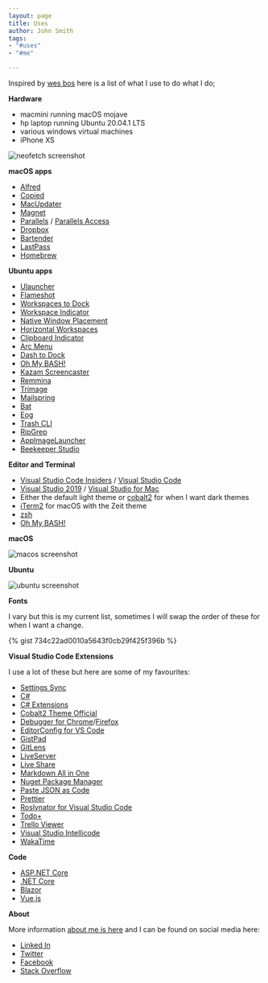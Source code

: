 ```yaml
---
layout: page
title: Uses
author: John Smith
tags:
- "#uses"
- "#me"

---
```

Inspired by [wes bos](https://wesbos.com/uses/) here is a list of what I use to do what I do;

**Hardware**

* macmini running macOS mojave
* hp laptop running Ubuntu 20.04.1 LTS
* various windows virtual machines
* iPhone XS

![neofetch screenshot]({{site.baseurl}}/media/2020-01-21_11_15_15_macos.png "neofetch screenshot")

**macOS apps**

* [Alfred](https://www.alfredapp.com/)
* [Copied](https://copiedapp.com/)
* [MacUpdater](https://www.corecode.io/macupdater/)
* [Magnet](https://magnet.crowdcafe.com/)
* [Parallels](https://www.parallels.com/) / [Parallels Access](https://www.parallels.com/products/access/)
* [Dropbox](https://www.dropbox.com/desktop)
* [Bartender](https://www.macbartender.com/)
* [LastPass](http://lastpass.com/)
* [Homebrew](https://brew.sh/)

**Ubuntu apps**

* [Ulauncher](https://ulauncher.io/)
* [Flameshot](https://flameshot.js.org/#/)
* [Workspaces to Dock](https://extensions.gnome.org/extension/427/workspaces-to-dock/)
* [Workspace Indicator](https://extensions.gnome.org/extension/21/workspace-indicator/)
* [Native Window Placement](https://extensions.gnome.org/extension/18/native-window-placement/)
* [Horizontal Workspaces](https://extensions.gnome.org/extension/2141/horizontal-workspaces/)
* [Clipboard Indicator](https://extensions.gnome.org/extension/779/clipboard-indicator/)
* [Arc Menu](https://extensions.gnome.org/extension/1228/arc-menu/)
* [Dash to Dock](https://extensions.gnome.org/extension/307/dash-to-dock/)
* [Oh My BASH!](https://ohmybash.github.io/)
* [Kazam Screencaster](https://launchpad.net/kazam)
* [Remmina](https://remmina.org/)
* [Trimage](https://trimage.org/)
* [Mailspring](https://getmailspring.com/)
* [Bat](https://github.com/sharkdp/bat)
* [Eog](https://howtoinstall.co/en/ubuntu/xenial/eog)
* [Trash CLI](https://github.com/sindresorhus/guides/blob/285270f06e117c7e0a6b6e51eca6e488d9d7c44d/how-not-to-rm-yourself.md#how-not-to-rm-yourself)
* [RipGrep](https://github.com/BurntSushi/ripgrep)
* [AppImageLauncher](https://github.com/TheAssassin/AppImageLauncher)
* [Beekeeper Studio](https://www.beekeeperstudio.io/)

**Editor and Terminal**

* [Visual Studio Code Insiders](https://code.visualstudio.com/insiders/) / [Visual Studio Code](https://code.visualstudio.com)
* [Visual Studio 2019](https://visualstudio.microsoft.com) / [Visual Studio for Mac](https:https://ohmybash.github.io///visualstudio.microsoft.com/vs/mac/)
* Either the default light theme or [cobalt2](https://github.com/wesbos/cobalt2-vscode) for when I want dark themes
* [iTerm2](https://iterm2.com) for macOS with the Zeit theme
* [zsh](https://ohmyz.sh)
* [Oh My BASH!](https://ohmybash.github.io/)

**macOS**

![macos screenshot]({{site.baseurl}}/media/2020-01-21_11_10_40_zeit_terminal.png "macos screeshot")

**Ubuntu**

![ubuntu screenshot](https://i.imgur.com/HROQVXm.png "ubuntu screenshot")

**Fonts**

I vary but this is my current list, sometimes I will swap the order of these for when I want a change.

{% gist 734c22ad0010a5643f0cb29f425f396b %}

**Visual Studio Code Extensions**

I use a lot of these but here are some of my favourites:

* [Settings Sync](https://marketplace.visualstudio.com/items?itemName=Shan.code-settings-sync)
* [C#](https://marketplace.visualstudio.com/items?itemName=ms-vscode.csharp)
* [C# Extensions](https://marketplace.visualstudio.com/items?itemName=jchannon.csharpextensions)
* [Cobalt2 Theme Official](https://marketplace.visualstudio.com/items?itemName=wesbos.theme-cobalt2)
* [Debugger for Chrome](https://marketplace.visualstudio.com/items?itemName=msjsdiag.debugger-for-chrome)/[Firefox](https://marketplace.visualstudio.com/items?itemName=firefox-devtools.vscode-firefox-debug)
* [EditorConfig for VS Code](https://marketplace.visualstudio.com/items?itemName=EditorConfig.EditorConfig)
* [GistPad](https://marketplace.visualstudio.com/items?itemName=vsls-contrib.gistfs)
* [GitLens](https://marketplace.visualstudio.com/items?itemName=eamodio.gitlens)
* [LiveServer](https://marketplace.visualstudio.com/items?itemName=ritwickdey.LiveServer)
* [Live Share](https://marketplace.visualstudio.com/items?itemName=MS-vsliveshare.vsliveshare)
* [Markdown All in One](https://marketplace.visualstudio.com/items?itemName=yzhang.markdown-all-in-one)
* [Nuget Package Manager](https://marketplace.visualstudio.com/items?itemName=jmrog.vscode-nuget-package-manager)
* [Paste JSON as Code](https://marketplace.visualstudio.com/items?itemName=quicktype.quicktype)
* [Prettier](https://marketplace.visualstudio.com/items?itemName=esbenp.prettier-vscode)
* [Roslynator for Visual Studio Code](https://marketplace.visualstudio.com/items?itemName=josefpihrt-vscode.roslynator)
* [Todo+](https://marketplace.visualstudio.com/items?itemName=fabiospampinato.vscode-todo-plus)
* [Trello Viewer](https://marketplace.visualstudio.com/items?itemName=Ho-Wan.vscode-trello-viewer)
* [Visual Studio Intellicode](https://marketplace.visualstudio.com/items?itemName=VisualStudioExptTeam.vscodeintellicode)
* [WakaTime](https://marketplace.visualstudio.com/items?itemName=WakaTime.vscode-wakatime)

**Code**

* [ASP.NET Core](https://docs.microsoft.com/en-us/aspnet/core/?view=aspnetcore-3.1)
* [.NET Core](https://dotnet.microsoft.com)
* [Blazor](https://dotnet.microsoft.com/apps/aspnet/web-apps/blazor)
* [Vue.js](https://vuejs.org)

**About**

More information [about me is here](https://solrevdev.com/about) and I can be found on social media here:

* [Linked In](https://www.linkedin.com/in/solrevdev)
* [Twitter](https://twitter.com/solrevdev)
* [Facebook](https://www.facebook.com/solrevdevtechradar/)
* [Stack Overflow](https://stackoverflow.com/users/2041/solrevdev)